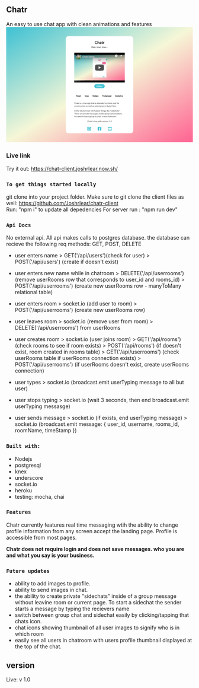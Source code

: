## Chatr

An easy to use chat app with clean animations and features
![landing page](src/images/landing-page.png)

### Live link
Try it out: https://chat-client.joshrlear.now.sh/

### `To get things started locally`

git clone into your project folder. Make sure to git clone the client files as well: https://github.com/Joshrlear/chatr-client<br>
Run: "npm i" to update all depedencies
For server run : "npm run dev"

### `Api Docs`

No external api. All api makes calls to postgres database.
the database can recieve the following req methods: GET, POST, DELETE

- user enters name > GET('/api/users')(check for user) > POST('/api/users') (create if doesn't exist)

- user enters new name while in chatroom > DELETE('/api/userrooms') (remove userRooms row that corresponds to user_id and rooms_id) > POST('/api/userrooms') (create new userRooms row - manyToMany relational table)

- user enters room > socket.io (add user to room) > POST('/api/userrooms') (create new userRooms row)

- user leaves room > socket.io (remove user from room) > DELETE('/api/userrooms') from userRooms

- user creates room > socket.io (user joins room) > GET('/api/rooms') (check rooms to see if room exists) > POST('/api/rooms') (if doesn't exist, room created in rooms table) > GET('/api/userrooms') (check userRooms table if userRooms connection exists) > POST('/api/userrooms') (if userRooms doesn't exist, create userRooms connection)

- user types > socket.io (broadcast.emit userTyping message to all but user)

- user stops typing > socket.io (wait 3 seconds, then end broadcast.emit userTyping messasge)

- user sends message > socket.io (if exists, end userTyping message) > socket.io (broadcast.emit message: { user_id, username, rooms_id, roomName, timeStamp })


### `Built with:`

- Nodejs
- postgresql
- knex
- underscore
- socket.io
- heroku
- testing: mocha, chai

### `Features`

Chatr currently features real time messaging wtih the ability to 
change profile information from any screen accept the landing page.
Profile is accessible from most pages.

**Chatr does not require login and does not save messages. who you are**
**and what you say is your business.**

### `Future updates`

- ability to add images to profile.
- ability to send images in chat.
- the ability to create private "sidechats" inside of a group message without leavine room or current page.
To start a sidechat the sender starts a message by typing the recievers name
- switch between group chat and sidechat easily by clicking/tapping that chats icon.
- chat icons showing thumbnail of all user images to signify who is in which room
- easily see all users in chatroom with users profile thumbnail displayed at the top
of the chat.

## version

Live: v 1.0